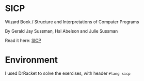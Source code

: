 # SICP
Wizard Book / Structure and Interpretations of Computer Programs

By Gerald Jay Sussman, Hal Abelson and Julie Sussman

Read it here: [SICP](http://sarabander.github.io/sicp/html/index.xhtml#SEC_Contents)

# Environment
I used DrRacket to solve the exercises, with header ```#lang sicp```
